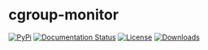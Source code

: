 # cgroup-monitor

[![PyPi](https://img.shields.io/pypi/v/cgroup-monitor.svg)](https://pypi.org/project/cgroup-monitor/)
[![Documentation Status](https://readthedocs.org/projects/cgroup-monitor/badge/?version=latest)](https://cgroup-monitor.readthedocs.io/en/latest/?badge=latest)
[![License](https://img.shields.io/github/license/veedata/cgroup-monitor)](https://github.com/veedata/cgroup-monitor/blob/main/LICENSE)
[![Downloads](https://pepy.tech/badge/cgroup-monitor)](https://pepy.tech/project/cgroup-monitor)
